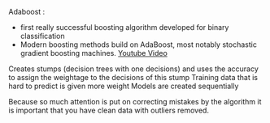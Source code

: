 Adaboost :
- first really successful boosting algorithm developed for binary classification
- Modern boosting methods build on AdaBoost, most notably stochastic gradient boosting machines.
[Youtube Video](https://www.youtube.com/watch?time_continue=3&v=LsK-xG1cLYA&embeds_referring_euri=https%3A%2F%2Fbuiltin.com%2F&source_ve_path=Mjg2NjMsMjM4NTE)

Creates stumps (decision trees with one decisions) and uses the accuracy to assign the weightage to the decisions of this stump
Training data that is hard to predict is given more weight
Models are created sequentially



Because so much attention is put on correcting mistakes by the algorithm it is important that you have clean data with outliers removed.
